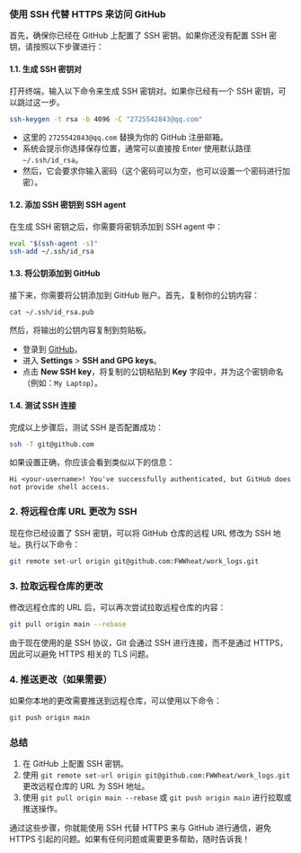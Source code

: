 ### 使用 SSH 代替 HTTPS 来访问 GitHub

首先，确保你已经在 GitHub 上配置了 SSH 密钥。如果你还没有配置 SSH 密钥，请按照以下步骤进行：

#### 1.1. 生成 SSH 密钥对
打开终端，输入以下命令来生成 SSH 密钥对。如果你已经有一个 SSH 密钥，可以跳过这一步。

```bash
ssh-keygen -t rsa -b 4096 -C "2725542843@qq.com"
```

- 这里的 `2725542843@qq.com` 替换为你的 GitHub 注册邮箱。
- 系统会提示你选择保存位置，通常可以直接按 Enter 使用默认路径 `~/.ssh/id_rsa`。
- 然后，它会要求你输入密码（这个密码可以为空，也可以设置一个密码进行加密）。

#### 1.2. 添加 SSH 密钥到 SSH agent
在生成 SSH 密钥之后，你需要将密钥添加到 SSH agent 中：

```bash
eval "$(ssh-agent -s)"
ssh-add ~/.ssh/id_rsa
```

#### 1.3. 将公钥添加到 GitHub
接下来，你需要将公钥添加到 GitHub 账户。首先，复制你的公钥内容：

```bash
cat ~/.ssh/id_rsa.pub
```

然后，将输出的公钥内容复制到剪贴板。

- 登录到 [GitHub](https://github.com)。
- 进入 **Settings** > **SSH and GPG keys**。
- 点击 **New SSH key**，将复制的公钥粘贴到 **Key** 字段中，并为这个密钥命名（例如：`My Laptop`）。

#### 1.4. 测试 SSH 连接
完成以上步骤后，测试 SSH 是否配置成功：

```bash
ssh -T git@github.com
```

如果设置正确，你应该会看到类似以下的信息：

```
Hi <your-username>! You've successfully authenticated, but GitHub does not provide shell access.
```

### 2. 将远程仓库 URL 更改为 SSH

现在你已经设置了 SSH 密钥，可以将 GitHub 仓库的远程 URL 修改为 SSH 地址。执行以下命令：

```bash
git remote set-url origin git@github.com:FWWheat/work_logs.git
```

### 3. 拉取远程仓库的更改

修改远程仓库的 URL 后，可以再次尝试拉取远程仓库的内容：

```bash
git pull origin main --rebase
```

由于现在使用的是 SSH 协议，Git 会通过 SSH 进行连接，而不是通过 HTTPS，因此可以避免 HTTPS 相关的 TLS 问题。

### 4. 推送更改（如果需要）

如果你本地的更改需要推送到远程仓库，可以使用以下命令：

```bash
git push origin main
```

### 总结
1. 在 GitHub 上配置 SSH 密钥。
2. 使用 `git remote set-url origin git@github.com:FWWheat/work_logs.git` 更改远程仓库的 URL 为 SSH 地址。
3. 使用 `git pull origin main --rebase` 或 `git push origin main` 进行拉取或推送操作。

通过这些步骤，你就能使用 SSH 代替 HTTPS 来与 GitHub 进行通信，避免 HTTPS 引起的问题。如果有任何问题或需要更多帮助，随时告诉我！